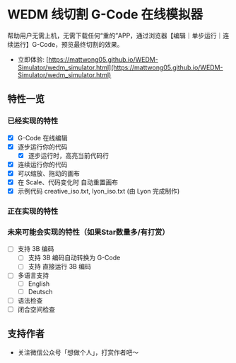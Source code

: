 # WEDM 线切割 G-Code 在线模拟器

帮助用户无需上机，无需下载任何“重的”APP，通过浏览器【编辑｜单步运行｜连续运行】G-Code，预览最终切割的效果。

- 立即体验: [https://mattwong05.github.io/WEDM-Simulator/wedm_simulator.html](https://mattwong05.github.io/WEDM-Simulator/wedm_simulator.html)

## 特性一览

### 已经实现的特性

- [X] G-Code 在线编辑
- [X] 逐步运行你的代码
  - [X] 逐步运行时，高亮当前代码行
- [X] 连续运行你的代码
- [X] 可以缩放、拖动的画布
- [X] 在 Scale、代码变化时 自动重置画布
- [X] 示例代码 creative_iso.txt, lyon_iso.txt (由 Lyon 完成制作)

### 正在实现的特性

### 未来可能会实现的特性（如果Star数量多/有打赏）

- [ ] 支持 3B 编码
  - [ ] 支持 3B 编码自动转换为 G-Code
  - [ ] 支持 直接运行 3B 编码
- [ ] 多语言支持
  - [ ] English
  - [ ] Deutsch
- [ ] 语法检查
- [ ] 闭合空间检查

## 支持作者

- 关注微信公众号「想做个人」，打赏作者吧～
